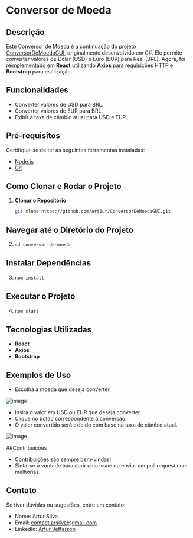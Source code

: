 # Conversor de Moeda

## Descrição
Este Conversor de Moeda é a continuação do projeto [ConversorDeMoedaGUI](https://github.com/Art0ur/ConversorDeMoedaGUI/tree/main), originalmente desenvolvido em C#. Ele permite converter valores de Dólar (USD) e Euro (EUR) para Real (BRL). Agora, foi reimplementado em **React** utilizando **Axios** para requisições HTTP e **Bootstrap** para estilização.


## Funcionalidades
- Converter valores de USD para BRL.
- Converter valores de EUR para BRL.
- Exibir a taxa de câmbio atual para USD e EUR.

## Pré-requisitos
Certifique-se de ter as seguintes ferramentas instaladas:
- [Node.js](https://nodejs.org/)
- [Git](https://git-scm.com/downloads)

## Como Clonar e Rodar o Projeto
1. **Clonar o Repositório**
   ```bash
   git clone https://github.com/Art0ur/ConversorDeMoedaGUI.git


## Navegar até o Diretório do Projeto
2. ```bash
   cd conversor-de-moeda

## Instalar Dependências
3. ```bash
   npm install

## Executar o Projeto
4. ```bash
   npm start

## Tecnologias Utilizadas
- **React**
- **Axios**
- **Bootstrap**

## Exemplos de Uso
- Escolha a moeda que deseja converter.

![image](https://github.com/user-attachments/assets/b9af67a5-9700-45eb-8312-f8e76ca0f62f)

- Insira o valor em USD ou EUR que deseja converter.
- Clique no botão correspondente à conversão.
- O valor convertido será exibido com base na taxa de câmbio atual.

![image](https://github.com/user-attachments/assets/2df082b2-b5e0-4818-8b79-70fc69bd73f2)



##Contribuições
- Contribuições são sempre bem-vindas!
- Sinta-se à vontade para abrir uma issue ou enviar um pull request com melhorias.

## Contato
Se tiver dúvidas ou sugestões, entre em contato:
- Nome: Artur Silva
- Email: [contact.arsilva@gmail.com](mailto:contact.arsilva@gmail.com)
- LinkedIn: [Artur Jefferson](https://www.linkedin.com/in/arturjefferson)
